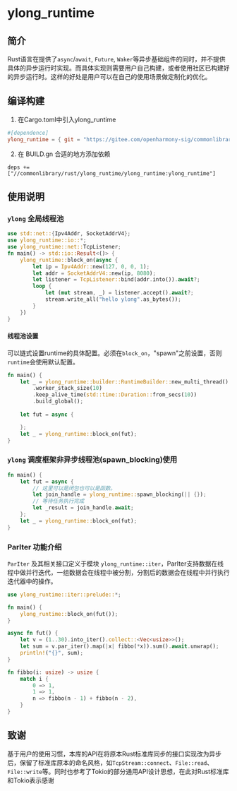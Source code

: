 # ylong_runtime

## 简介
Rust语言在提供了``async``/``await``, ``Future``, ``Waker``等异步基础组件的同时，并不提供具体的异步运行时实现。而具体实现则需要用户自己构建，或者使用社区已构建好的异步运行时。这样的好处是用户可以在自己的使用场景做定制化的优化。

## 编译构建

1. 在Cargo.toml中引入ylong_runtime

```toml
#[dependence]
ylong_runtime = { git = "https://gitee.com/openharmony-sig/commonlibrary_rust_ylong_runtime.git", version = "1.9.0", features = ["full"]}
```

2. 在 BUILD.gn 合适的地方添加依赖

```
deps += ["//commonlibrary/rust/ylong_runtime/ylong_runtime:ylong_runtime"]
```

## 使用说明

### `ylong` 全局线程池

```rust
use std::net::{Ipv4Addr, SocketAddrV4};
use ylong_runtime::io::*;
use ylong_runtime::net::TcpListener;
fn main() -> std::io::Result<()> {
    ylong_runtime::block_on(async {
        let ip = Ipv4Addr::new(127, 0, 0, 1);
        let addr = SocketAddrV4::new(ip, 8080);
        let listener = TcpListener::bind(addr.into()).await?;
        loop {
            let (mut stream, _) = listener.accept().await?;
            stream.write_all("hello ylong".as_bytes());
        }
    })
}

```

#### 线程池设置

可以链式设置runtime的具体配置。必须在`block_on`，"spawn"之前设置，否则`runtime`会使用默认配置。

```rust
fn main() {
    let _ = ylong_runtime::builder::RuntimeBuilder::new_multi_thread()
        .worker_stack_size(10)
    	.keep_alive_time(std::time::Duration::from_secs(10))
        .build_global();
    
    let fut = async {

    };
    let _ = ylong_runtime::block_on(fut);
}
```



### `ylong` 调度框架非异步线程池(spawn_blocking)使用

```rust
fn main() {
    let fut = async {
        // 这里可以是闭包也可以是函数。
        let join_handle = ylong_runtime::spawn_blocking(|| {});
        // 等待任务执行完成
        let _result = join_handle.await;
    };
    let _ = ylong_runtime::block_on(fut);
}

```



### ParIter 功能介绍

`ParIter` 及其相关接口定义于模块 `ylong_runtime::iter`，ParIter支持数据在线程中做并行迭代，一组数据会在线程中被分割，分割后的数据会在线程中并行执行迭代器中的操作。

```rust
use ylong_runtime::iter::prelude::*;

fn main() {
    ylong_runtime::block_on(fut());
}

async fn fut() {
    let v = (1..30).into_iter().collect::<Vec<usize>>();
    let sum = v.par_iter().map(|x| fibbo(*x)).sum().await.unwrap();
    println!("{}", sum);
}

fn fibbo(i: usize) -> usize {
    match i {
        0 => 1,
        1 => 1,
        n => fibbo(n - 1) + fibbo(n - 2),
    }
}
```



## 致谢

基于用户的使用习惯，本库的API在将原本Rust标准库同步的接口实现改为异步后，保留了标准库原本的命名风格，如``TcpStream::connect``、``File::read``、``File::write``等。同时也参考了Tokio的部分通用API设计思想，在此对Rust标准库和Tokio表示感谢